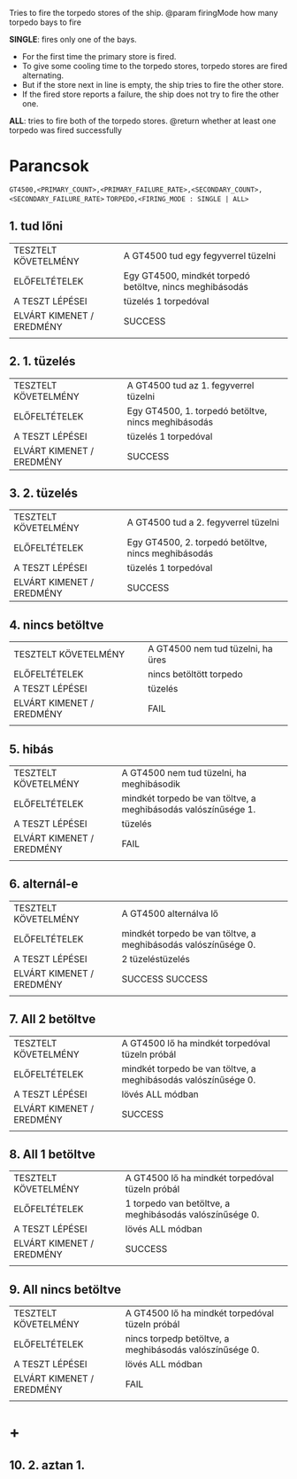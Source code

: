 
 Tries to fire the torpedo stores of the ship.
  @param firingMode how many torpedo bays to fire

**SINGLE**: fires only one of the bays.
- For the first time the primary store is fired.
- To give some cooling time to the torpedo stores, torpedo stores are fired alternating.
- But if the store next in line is empty, the ship tries to fire the other store.
- If the fired store reports a failure, the ship does not try to fire the other one.

 **ALL**:	tries to fire both of the torpedo stores.
  @return whether at least one torpedo was fired successfully
  
# Parancsok 
`GT4500,<PRIMARY_COUNT>,<PRIMARY_FAILURE_RATE>,<SECONDARY_COUNT>,<SECONDARY_FAILURE_RATE>`
`TORPEDO,<FIRING_MODE : SINGLE | ALL>`  

## 1. tud lőni
|                           |                                                          |
| ------------------------- | -------------------------------------------------------- |
| TESZTELT KÖVETELMÉNY      | A GT4500 tud egy fegyverrel tüzelni                      |
| ELŐFELTÉTELEK             | Egy GT4500, mindkét torpedó betöltve, nincs meghibásodás |
| A TESZT LÉPÉSEI           | tüzelés 1 torpedóval                                     |
| ELVÁRT KIMENET / EREDMÉNY | SUCCESS                                                  |
|  |                                                          |

## 2. 1. tüzelés
|                           |                                                          |
| ------------------------- | -------------------------------------------------------- |
| TESZTELT KÖVETELMÉNY      | A GT4500 tud az 1. fegyverrel tüzelni                    |
| ELŐFELTÉTELEK             | Egy GT4500, 1. torpedó betöltve, nincs meghibásodás |
| A TESZT LÉPÉSEI           | tüzelés 1 torpedóval                                                          |
| ELVÁRT KIMENET / EREDMÉNY | SUCCESS                                                          |

## 3. 2. tüzelés
|                           |                                                          |
| ------------------------- | -------------------------------------------------------- |
| TESZTELT KÖVETELMÉNY      | A GT4500 tud a 2. fegyverrel tüzelni                    |
| ELŐFELTÉTELEK             | Egy GT4500, 2. torpedó betöltve, nincs meghibásodás |
| A TESZT LÉPÉSEI           | tüzelés 1 torpedóval                                                          |
| ELVÁRT KIMENET / EREDMÉNY | SUCCESS                                                          |


## 4. nincs betöltve  
|                           |                                   |
| ------------------------- | --------------------------------- |
| TESZTELT KÖVETELMÉNY      | A GT4500 nem tud tüzelni, ha üres |
| ELŐFELTÉTELEK             | nincs betöltött torpedo           |
| A TESZT LÉPÉSEI           | tüzelés                           |
| ELVÁRT KIMENET / EREDMÉNY | FAIL                              |
|                           |                                   |

## 5. hibás 
|                           |                                                                |
| ------------------------- | -------------------------------------------------------------- |
| TESZTELT KÖVETELMÉNY      | A GT4500 nem tud tüzelni, ha meghibásodik                      |
| ELŐFELTÉTELEK             | mindkét torpedo be van töltve, a meghibásodás valószínűsége 1. |
| A TESZT LÉPÉSEI           | tüzelés                                                        |
| ELVÁRT KIMENET / EREDMÉNY | FAIL                                                           |
|                           |                                                                
## 6. alternál-e
|                           |                                                                |
| ------------------------- | -------------------------------------------------------------- |
| TESZTELT KÖVETELMÉNY      | A GT4500 alternálva lő                      |
| ELŐFELTÉTELEK             | mindkét torpedo be van töltve, a meghibásodás valószínűsége 0. |
| A TESZT LÉPÉSEI           | 2 tüzeléstüzelés                                                        |
| ELVÁRT KIMENET / EREDMÉNY | SUCCESS SUCCESS                                                        |
|                           |                                                                

## 7. All 2 betöltve
|                           |                                                                |
| ------------------------- | -------------------------------------------------------------- |
| TESZTELT KÖVETELMÉNY      | A GT4500 lő ha mindkét torpedóval tüzeln próbál                |
| ELŐFELTÉTELEK             | mindkét torpedo be van töltve, a meghibásodás valószínűsége 0. |
| A TESZT LÉPÉSEI           | lövés ALL módban                                               |
| ELVÁRT KIMENET / EREDMÉNY | SUCCESS                 |
|                           |                                                                |

## 8. All 1 betöltve
|                           |                                                                |
| ------------------------- | -------------------------------------------------------------- |
| TESZTELT KÖVETELMÉNY      | A GT4500 lő ha mindkét torpedóval tüzeln próbál                |
| ELŐFELTÉTELEK             | 1 torpedo van betöltve, a meghibásodás valószínűsége 0. |
| A TESZT LÉPÉSEI           | lövés ALL módban                                               |
| ELVÁRT KIMENET / EREDMÉNY | SUCCESS                 |
|                           |                                                                |
## 9. All nincs betöltve
|                           |                                                                |
| ------------------------- | -------------------------------------------------------------- |
| TESZTELT KÖVETELMÉNY      | A GT4500 lő ha mindkét torpedóval tüzeln próbál                |
| ELŐFELTÉTELEK             | nincs torpedp betöltve, a meghibásodás valószínűsége 0. |
| A TESZT LÉPÉSEI           | lövés ALL módban                                               |
| ELVÁRT KIMENET / EREDMÉNY | FAIL                 |
|                           |                                                                |


# + 
## 10. 2. aztan 1.

